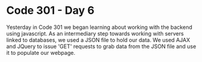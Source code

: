 # Code 301 - Day 6

Yesterday in Code 301 we began learning about working with the backend using javascript.  As an intermediary step towards working with servers linked to databases, we used a JSON file to hold our data.  We used AJAX and JQuery to issue 'GET' requests to grab data from the JSON file and use it to populate our webpage.
